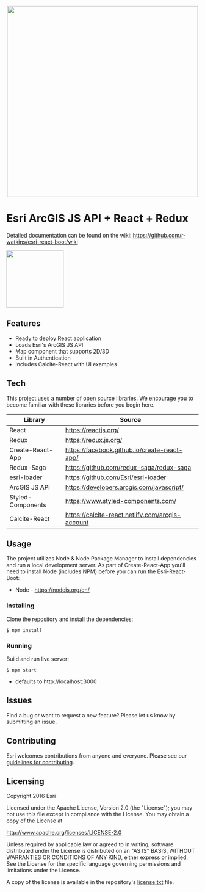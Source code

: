 <p align="center">
  <img src="http://psgd.esri.com/img/esri-react-boot/Esri-React-Boot-Logo.svg#1" width="500" height="auto"/>
</p>

# Esri ArcGIS JS API + React + Redux
Detailed documentation can be found on the wiki: https://github.com/r-watkins/esri-react-boot/wiki

<a href="https://www.esri.com/en-us/home">
   <img src="http://psgd.esri.com/img/esri-react-boot/poweredByEsri.svg#1" width="150" height="auto"/>
</a>

## Features

  - Ready to deploy React application
  - Loads Esri's ArcGIS JS API
  - Map component that supports 2D/3D
  - Built in Authentication
  - Includes Calcite-React with UI examples

## Tech

This project uses a number of open source libraries. We encourage you to become familiar with these libraries before you begin here.

| Library | Source |
| ------ | ------ |
| React | https://reactjs.org/ |
| Redux | https://redux.js.org/ |
| Create-React-App | https://facebook.github.io/create-react-app/ |
| Redux-Saga | https://github.com/redux-saga/redux-saga |
| esri-loader | https://github.com/Esri/esri-loader |
| ArcGIS JS API | https://developers.arcgis.com/javascript/ |
| Styled-Components | https://www.styled-components.com/ |
| Calcite-React | https://calcite-react.netlify.com/arcgis-account |

## Usage

The project utilizes Node & Node Package Manager to install dependencies and run a local development server. As part of Create-React-App you'll need to install Node (includes NPM) before you can run the Esri-React-Boot:

  - Node - https://nodejs.org/en/

### Installing

Clone the repository and install the dependencies:

```
$ npm install
```

### Running

Build and run live server:

```
$ npm start
```

* defaults to http://localhost:3000

## Issues

Find a bug or want to request a new feature?  Please let us know by submitting an issue.

## Contributing

Esri welcomes contributions from anyone and everyone. Please see our [guidelines for contributing](https://github.com/esri/contributing).

## Licensing
Copyright 2016 Esri

Licensed under the Apache License, Version 2.0 (the "License");
you may not use this file except in compliance with the License.
You may obtain a copy of the License at

   http://www.apache.org/licenses/LICENSE-2.0

Unless required by applicable law or agreed to in writing, software
distributed under the License is distributed on an "AS IS" BASIS,
WITHOUT WARRANTIES OR CONDITIONS OF ANY KIND, either express or implied.
See the License for the specific language governing permissions and
limitations under the License.

A copy of the license is available in the repository's [license.txt]( https://raw.github.com/Esri/quickstart-map-js/master/license.txt) file.
